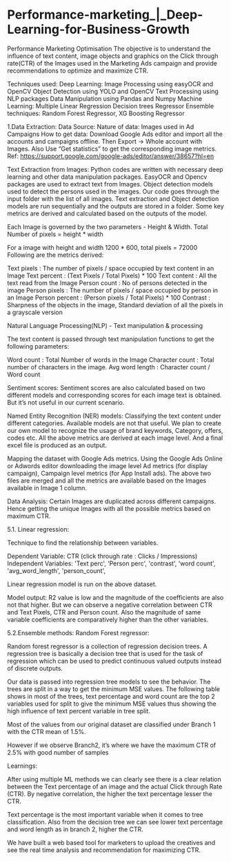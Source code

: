 # Performance-marketing_|_Deep-Learning-for-Business-Growth
Performance Marketing Optimisation
The objective is to understand the influence of text content, image objects and graphics on the Click through rate(CTR) of the Images used in the Marketing Ads campaign and provide recommendations to optimize and maximize CTR.

Techniques used: Deep Learning: Image Processing using easyOCR and OpenCV Object Detection using YOLO and OpenCV Text Processing using NLP packages Data Manipulation using Pandas and Numpy Machine Learning: Multiple Linear Regression Decision trees Regressor Ensemble techniques: Random Forest Regressor, XG Boosting Regressor

1.Data Extraction: Data Source: Nature of data: Images used in Ad Campaigns How to get data: Download Google Ads editor and import all the accounts and campaigns offline. Then Export -> Whole account with Images. Also Use “Get statistics” to get the corresponding image metrics. Ref: https://support.google.com/google-ads/editor/answer/38657?hl=en

Text Extraction from Images: Python codes are written with necessary deep learning and other data manipulation packages. EasyOCR and Opencv packages are used to extract text from Images. Object detection models used to detect the persons used in the images.
Our code goes through the input folder with the list of all images. Text extraction and Object detection models are run sequentially and the outputs are stored in a folder. Some key metrics are derived and calculated based on the outputs of the model.

Each Image is governed by the two parameters - Height & Width. Total Number of pixels = height * width

For a image with height and width 1200 * 600, total pixels = 72000 Following are the metrics derived:

Text pixels : The number of pixels / space occupied by text content in an Image Text percent : (Text Pixels / Total Pixels) * 100 Text content : All the text read from the Image Person count : No of persons detected in the image Person pixels : The number of pixels / space occupied by person in an Image Person percent : (Person pixels / Total Pixels) * 100 Contrast : Sharpness of the objects in the image, Standard deviation of all the pixels in a grayscale version

Natural Language Processing(NLP) - Text manipulation & processing

The text content is passed through text manipulation functions to get the following parameters:

Word count : Total Number of words in the Image Character count : Total number of characters in the image. Avg word length : Character count / Word count

Sentiment scores: Sentiment scores are also calculated based on two different models and corresponding scores for each image text is obtained. But it’s not useful in our current scenario.

Named Entity Recognition (NER) models: Classifying the text content under different categories. Available models are not that useful. We plan to create our own model to recognize the usage of brand keywords, Category, offers, codes etc. All the above metrics are derived at each image level. And a final excel file is produced as an output.

Mapping the dataset with Google Ads metrics.
Using the Google Ads Online or Adwords editor downloading the image level Ad metrics (for display campaign), Campaign level metrics (for App Install ads). The above two files are merged and all the metrics are available based on the Images available in Image 1 column.

Data Analysis:
Certain Images are duplicated across different campaigns. Hence getting the unique Images with all the possible metrics based on maximum CTR.

5.1. Linear regression:

Technique to find the relationship between variables.

Dependent Variable: CTR (click through rate : Clicks / Impressions) Independent Variables: 'Text perc', ‘Person perc', 'contrast', 'word count', 'avg_word_length', 'person_count',

Linear regression model is run on the above dataset.

Model output: R2 value is low and the magnitude of the coefficients are also not that higher. But we can observe a negative correlation between CTR and Text Pixels, CTR and Person count. Also the magnitude of same variable coefficients are comparatively higher than the other variables.

5.2.Ensemble methods: Random Forest regressor:

Random forest regressor is a collection of regression decision trees. A regression tree is basically a decision tree that is used for the task of regression which can be used to predict continuous valued outputs instead of discrete outputs.

Our data is passed into regression tree models to see the behavior. The trees are split in a way to get the minimum MSE values. The following table shows in most of the trees, text percentage and word count are the top 2 variables used for split to give the minimum MSE values thus showing the high influence of text percent variable in tree split.

Most of the values from our original dataset are classified under Branch 1 with the CTR mean of 1.5%.

However if we observe Branch2, it’s where we have the maximum CTR of 2.5% with good number of samples

Learnings:

After using multiple ML methods we can clearly see there is a clear relation between the Text percentage of an image and the actual Click through Rate (CTR). By negative correlation, the higher the text percentage lesser the CTR.

Text percentage is the most important variable when it comes to tree classification. Also from the decision tree we can see lower text percentage and word length as in branch 2, higher the CTR.

We have built a web based tool for marketers to upload the creatives and see the real time analysis and recommendation for maximizing CTR.
